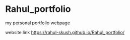 # Rahul_portfolio
my personal portfolio webpage

website link https://rahul-skush.github.io/Rahul_portfolio/
